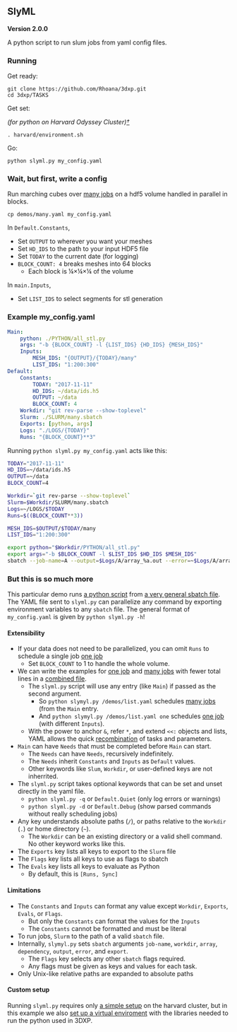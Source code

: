 ## SlyML
__Version 2.0.0__

A python script to run slum jobs from yaml config files.

### Running

Get ready:

```
git clone https://github.com/Rhoana/3dxp.git
cd 3dxp/TASKS
```

Get set:

_(for python on Harvard Odyssey Cluster)[†](#custom-setup)_

```
. harvard/environment.sh
```

Go:

```
python slyml.py my_config.yaml
```

### Wait, but first, write a config

Run marching cubes over [many jobs](demos/many.yaml) on a hdf5 volume handled in parallel in blocks.
```
cp demos/many.yaml my_config.yaml
```

In `Default.Constants`,

- Set `OUTPUT` to wherever you want your meshes
- Set `HD_IDS` to the path to your input HDF5 file
- Set `TODAY` to the current date (for logging)
- `BLOCK_COUNT: 4` breaks meshes into 64 blocks
	- Each block is ¼×¼×¼ of the volume

In `main.Inputs`,

- Set `LIST_IDS` to select segments for stl generation

### Example my_config.yaml

```yaml
Main:
    python: ./PYTHON/all_stl.py
    args: "-b {BLOCK_COUNT} -l {LIST_IDS} {HD_IDS} {MESH_IDS}"
    Inputs:
        MESH_IDS: "{OUTPUT}/{TODAY}/many"
        LIST_IDS: "1:200:300"
Default:
    Constants:
        TODAY: "2017-11-11"
        HD_IDS: ~/data/ids.h5
        OUTPUT: ~/data
        BLOCK_COUNT: 4
    Workdir: "git rev-parse --show-toplevel"
    Slurm: ./SLURM/many.sbatch
    Exports: [python, args]
    Logs: "./LOGS/{TODAY}"
    Runs: "{BLOCK_COUNT}**3"
```

Running `python slyml.py my_config.yaml` acts like this:

```bash
TODAY="2017-11-11"
HD_IDS=~/data/ids.h5
OUTPUT=~/data
BLOCK_COUNT=4

Workdir=`git rev-parse --show-toplevel`
Slurm=$Workdir/SLURM/many.sbatch
Logs=~/LOGS/$TODAY
Runs=$((BLOCK_COUNT**3))

MESH_IDS=$OUTPUT/$TODAY/many
LIST_IDS="1:200:300"

export python="$Workdir/PYTHON/all_stl.py"
export args="-b $BLOCK_COUNT -l $LIST_IDS $HD_IDS $MESH_IDS"
sbatch --job-name=A --output=$Logs/A/array_%a.out --error=~$Logs/A/array_%a.err --workdir=$Workdir --export=ALL --array=0-$((Runs-1)) $Slurm
```

### But this is so much more

This particular demo runs [a python script](/PYTHON/all_stl.py) from [a very general sbatch file](/SLURM/many.sbatch). The YAML file sent to `slyml.py` can parallelize any command by exporting environment variables to any `sbatch` file. The general format of `my_config.yaml` is given by `python slyml.py -h`!

#### Extensibility

- If your data does not need to be parallelized, you can omit `Runs` to schedule a single job [one job](demos/one.yaml)
	- Set `BLOCK_COUNT` to 1 to handle the whole volume.
- We can write the examples for [one job](demos/one.yaml) and [many jobs](demos/many.yaml) with fewer total lines in a [combined file](demos/list.yaml).
	- The `slyml.py` script will use any entry (like `Main`) if passed as the second argument.
 		- So `python slymyl.py /demos/list.yaml` schedules [many jobs](demos/list.yaml#L8) (from the `Main` entry.
 		- And `python slymyl.py /demos/list.yaml one` schedules [one job](demos/list.yaml) (with different `Inputs`).
	- With the power to anchor `&`, refer `*`, and extend `<<:` objects and lists, YAML allows the quick [recombination](http://blog.daemonl.com/2016/02/yaml.html) of tasks and parameters.
- `Main` can have `Needs` that must be completed before `Main` can start.
	- The `Needs` can have `Needs`, recursively indefinitely.
	- The `Needs` inherit `Constants` and `Inputs` as `Default` values.
	- Other keywords like `Slum`, `Workdir`, or user-defined keys are not inherrited.
- The `slyml.py` script takes optional keywords that can be set and unset directly in the yaml file.
	- `python slyml.py -q` or `Default.Quiet` (only log errors or warnings)
	- `python slyml.py -d` or `Default.Debug` (show parsed commands without really scheduling jobs)
- Any key understands absolute paths (`/`), or paths relative to the `Workdir` (`.`) or home directory (`~`).
	- The `Workdir` can be an existing directory or a valid shell command. No other keyword works like this.
- The `Exports` key lists all keys to export to the `Slurm` file
- The `Flags` key lists all keys to use as flags to sbatch
- The `Evals` key lists all keys to evaluate as Python
	- By default, this is `[Runs, Sync]`

#### Limitations

- The `Constants` and `Inputs` can format any value except `Workdir`, `Exports`, `Evals`, or `Flags`.
	- But only the `Constants` can format the values for the `Inputs`
	- The `Constants` cannot be formatted and must be literal
- To run jobs, `Slurm` to the path of a valid `sbatch` file.
- Internally, `slymyl.py` sets `sbatch` arguments `job-name`, `workdir`, `array`, `dependency`, `output`, `error`, and `export`.
	- The `Flags` key selects any other `sbatch` flags required.
	- Any flags must be given as keys and values for each task.
- Only Unix-like relative paths are expanded to absolute paths


#### Custom setup
Running `slyml.py` requires only [a simple setup](harvard/minimal.sh) on the harvard cluster, but in this example we also [set up a virtual enviroment](harvard/environment.sh) with the libraries needed to run the python used in 3DXP.
